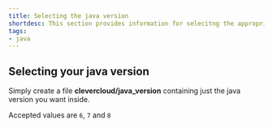 ```yaml
---
title: Selecting the java version
shortdesc: This section provides information for selecitng the appropriate java version for your application
tags:
- java
---
```


## Selecting your java version

Simply create a file **clevercloud/java_version** containing just the java version you want inside.

Accepted values are `6`, `7` and `8`
